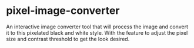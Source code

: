 # pixel-image-converter

An interactive image converter tool that will process the image and convert it to this pixelated black and white style. With the feature to adjust the pixel size and contrast threshold to get the look desired.
